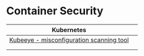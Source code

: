 # Container Security

| Kubernetes                                                                        |   |
| --------------------------------------------------------------------------------- | - |
| [Kubeeye - misconfiguration scanning tool](https://github.com/kubesphere/kubeeye) |   |
|                                                                                   |   |
|                                                                                   |   |
